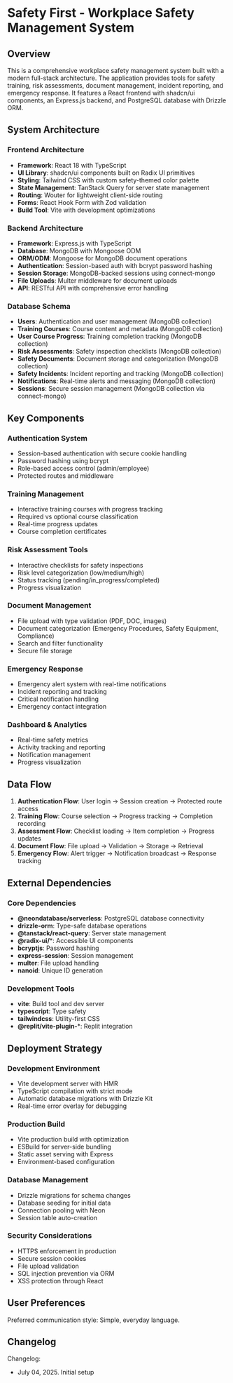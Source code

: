 # Safety First - Workplace Safety Management System

## Overview

This is a comprehensive workplace safety management system built with a modern full-stack architecture. The application provides tools for safety training, risk assessments, document management, incident reporting, and emergency response. It features a React frontend with shadcn/ui components, an Express.js backend, and PostgreSQL database with Drizzle ORM.

## System Architecture

### Frontend Architecture
- **Framework**: React 18 with TypeScript
- **UI Library**: shadcn/ui components built on Radix UI primitives
- **Styling**: Tailwind CSS with custom safety-themed color palette
- **State Management**: TanStack Query for server state management
- **Routing**: Wouter for lightweight client-side routing
- **Forms**: React Hook Form with Zod validation
- **Build Tool**: Vite with development optimizations

### Backend Architecture
- **Framework**: Express.js with TypeScript
- **Database**: MongoDB with Mongoose ODM
- **ORM/ODM**: Mongoose for MongoDB document operations
- **Authentication**: Session-based auth with bcrypt password hashing
- **Session Storage**: MongoDB-backed sessions using connect-mongo
- **File Uploads**: Multer middleware for document uploads
- **API**: RESTful API with comprehensive error handling

### Database Schema
- **Users**: Authentication and user management (MongoDB collection)
- **Training Courses**: Course content and metadata (MongoDB collection)
- **User Course Progress**: Training completion tracking (MongoDB collection)
- **Risk Assessments**: Safety inspection checklists (MongoDB collection)
- **Safety Documents**: Document storage and categorization (MongoDB collection)
- **Safety Incidents**: Incident reporting and tracking (MongoDB collection)
- **Notifications**: Real-time alerts and messaging (MongoDB collection)
- **Sessions**: Secure session management (MongoDB collection via connect-mongo)

## Key Components

### Authentication System
- Session-based authentication with secure cookie handling
- Password hashing using bcrypt
- Role-based access control (admin/employee)
- Protected routes and middleware

### Training Management
- Interactive training courses with progress tracking
- Required vs optional course classification
- Real-time progress updates
- Course completion certificates

### Risk Assessment Tools
- Interactive checklists for safety inspections
- Risk level categorization (low/medium/high)
- Status tracking (pending/in_progress/completed)
- Progress visualization

### Document Management
- File upload with type validation (PDF, DOC, images)
- Document categorization (Emergency Procedures, Safety Equipment, Compliance)
- Search and filter functionality
- Secure file storage

### Emergency Response
- Emergency alert system with real-time notifications
- Incident reporting and tracking
- Critical notification handling
- Emergency contact integration

### Dashboard & Analytics
- Real-time safety metrics
- Activity tracking and reporting
- Notification management
- Progress visualization

## Data Flow

1. **Authentication Flow**: User login → Session creation → Protected route access
2. **Training Flow**: Course selection → Progress tracking → Completion recording
3. **Assessment Flow**: Checklist loading → Item completion → Progress updates
4. **Document Flow**: File upload → Validation → Storage → Retrieval
5. **Emergency Flow**: Alert trigger → Notification broadcast → Response tracking

## External Dependencies

### Core Dependencies
- **@neondatabase/serverless**: PostgreSQL database connectivity
- **drizzle-orm**: Type-safe database operations
- **@tanstack/react-query**: Server state management
- **@radix-ui/***: Accessible UI components
- **bcryptjs**: Password hashing
- **express-session**: Session management
- **multer**: File upload handling
- **nanoid**: Unique ID generation

### Development Tools
- **vite**: Build tool and dev server
- **typescript**: Type safety
- **tailwindcss**: Utility-first CSS
- **@replit/vite-plugin-***: Replit integration

## Deployment Strategy

### Development Environment
- Vite development server with HMR
- TypeScript compilation with strict mode
- Automatic database migrations with Drizzle Kit
- Real-time error overlay for debugging

### Production Build
- Vite production build with optimization
- ESBuild for server-side bundling
- Static asset serving with Express
- Environment-based configuration

### Database Management
- Drizzle migrations for schema changes
- Database seeding for initial data
- Connection pooling with Neon
- Session table auto-creation

### Security Considerations
- HTTPS enforcement in production
- Secure session cookies
- File upload validation
- SQL injection prevention via ORM
- XSS protection through React

## User Preferences

Preferred communication style: Simple, everyday language.

## Changelog

Changelog:
- July 04, 2025. Initial setup